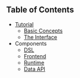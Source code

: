 ## Table of Contents

* [Tutorial][tutorial]
   * [Basic Concepts][tutorial_concepts]
   * [The Interface][tutorial_interface]
* Components
   * [DSL][dsl]
   * [Frontend][frontend]
   * [Runtime][runtime]
   * [Data API][data_api]

[tutorial]: ./Tutorial.md
[tutorial_concepts]: ./Tutorial-Basic-Concepts.md
[tutorial_interface]: ./Tutorial-The-Simple-ML-Interface.md
[dsl]: ./DSL/tutorial/README.md
[data_api]: ./Data-API.md
[data_set_api]: ./Data-Set-API.md
[data_catalog_api]: ./Data-Catalog-API.md
[frontend]: ./Front-End.md
[ml_catalog_api]: ./Machine-Learning-Catalog-API.md
[runtime]: ./Runtime-Server.md
